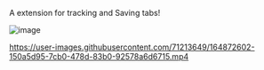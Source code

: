 A extension for tracking and Saving tabs!

![image](https://user-images.githubusercontent.com/71213649/163564260-53d6c7fa-5e50-4fef-867f-27f92d9d3aff.jpg)







https://user-images.githubusercontent.com/71213649/164872602-150a5d95-7cb0-478d-83b0-92578a6d6715.mp4


